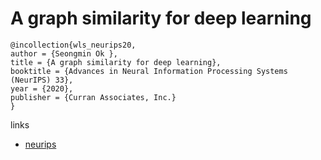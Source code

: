 # A graph similarity for deep learning

```
@incollection{wls_neurips20,
author = {Seongmin Ok },
title = {A graph similarity for deep learning},
booktitle = {Advances in Neural Information Processing Systems (NeurIPS) 33},
year = {2020},
publisher = {Curran Associates, Inc.}
}
```

links
- [neurips](https://nips.cc/Conferences/2020/ScheduleMultitrack?event=17109)
